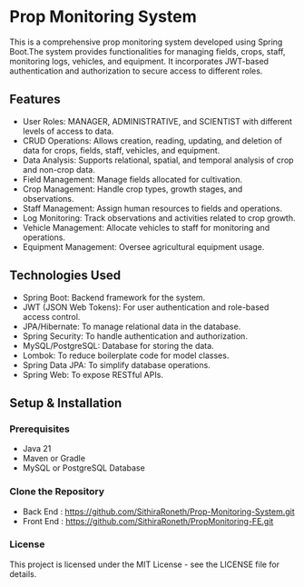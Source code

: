 # Prop Monitoring System

This is a comprehensive prop monitoring system developed using Spring Boot.The system provides functionalities for managing fields, crops, staff, monitoring logs, vehicles, and equipment. It incorporates JWT-based authentication and authorization to secure access to different roles.

## Features
* User Roles: MANAGER, ADMINISTRATIVE, and SCIENTIST with different levels of access to data.
* CRUD Operations: Allows creation, reading, updating, and deletion of data for crops, fields, staff, vehicles, and equipment.
* Data Analysis: Supports relational, spatial, and temporal analysis of crop and non-crop data.
* Field Management: Manage fields allocated for cultivation.
* Crop Management: Handle crop types, growth stages, and observations.
* Staff Management: Assign human resources to fields and operations.
* Log Monitoring: Track observations and activities related to crop growth.
* Vehicle Management: Allocate vehicles to staff for monitoring and operations.
* Equipment Management: Oversee agricultural equipment usage.

## Technologies Used
- Spring Boot: Backend framework for the system.
- JWT (JSON Web Tokens): For user authentication and role-based access control.
- JPA/Hibernate: To manage relational data in the database.
- Spring Security: To handle authentication and authorization.
- MySQL/PostgreSQL: Database for storing the data.
- Lombok: To reduce boilerplate code for model classes.
- Spring Data JPA: To simplify database operations.
- Spring Web: To expose RESTful APIs.

## Setup & Installation
 ### Prerequisites
 - Java 21 
 - Maven or Gradle 
 - MySQL or PostgreSQL Database

### Clone the Repository
 - Back End : https://github.com/SithiraRoneth/Prop-Monitoring-System.git
 - Front End : https://github.com/SithiraRoneth/PropMonitoring-FE.git
### License
This project is licensed under the MIT License - see the LICENSE file for details.
